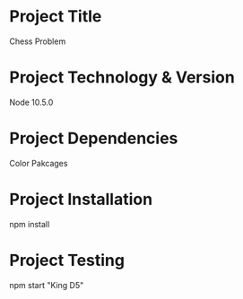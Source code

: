 # Project Title
Chess Problem

# Project Technology & Version
Node 10.5.0

# Project Dependencies
Color Pakcages

# Project Installation
npm install

# Project Testing
npm start "King D5"
